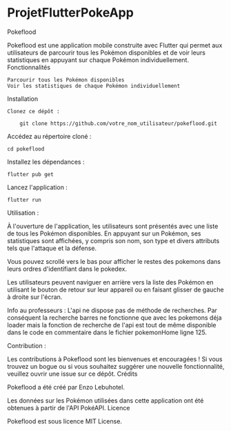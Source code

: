 # ProjetFlutterPokeApp

Pokeflood

Pokeflood est une application mobile construite avec Flutter qui permet aux utilisateurs de parcourir tous les Pokémon disponibles et de voir leurs statistiques en appuyant sur chaque Pokémon individuellement.
Fonctionnalités

    Parcourir tous les Pokémon disponibles
    Voir les statistiques de chaque Pokémon individuellement

Installation

    Clonez ce dépôt :

        git clone https://github.com/votre_nom_utilisateur/pokeflood.git

Accédez au répertoire cloné :

    cd pokeflood

Installez les dépendances :

    flutter pub get

Lancez l'application :

    flutter run


Utilisation :

À l'ouverture de l'application, les utilisateurs sont présentés avec une liste de tous les Pokémon disponibles. En appuyant sur un Pokémon, ses statistiques sont affichées, y compris son nom, son type et divers attributs tels que l'attaque et la défense.

Vous pouvez scrollé vers le bas pour afficher le restes des pokemons dans leurs ordres d'identifiant dans le pokedex.

Les utilisateurs peuvent naviguer en arrière vers la liste des Pokémon en utilisant le bouton de retour sur leur appareil ou en faisant glisser de gauche à droite sur l'écran.

Info au professeurs : 
L'api ne dispose pas de méthode de recherches. Par conséquent la recherche barres ne fonctionne que avec les pokemons déja loader mais la fonction de recherche de l'api est tout de même disponible dans le code en commentaire dans le fichier pokemonHome ligne 125.




Contribution :

Les contributions à Pokeflood sont les bienvenues et encouragées ! Si vous trouvez un bogue ou si vous souhaitez suggérer une nouvelle fonctionnalité, veuillez ouvrir une issue sur ce dépôt.
Crédits

Pokeflood a été créé par Enzo Lebuhotel.

Les données sur les Pokémon utilisées dans cette application ont été obtenues à partir de l'API PokéAPI.
Licence

Pokeflood est sous licence MIT License.

